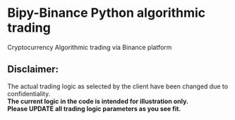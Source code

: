 # Bipy-Binance Python algorithmic trading
Cryptocurrency Algorithmic trading via Binance platform

## Disclaimer:
The actual trading logic as selected by the client have been changed due to confidentiality. \
**The current logic in the code is intended for illustration only.**\
**Please UPDATE all trading logic parameters as you see fit.**


